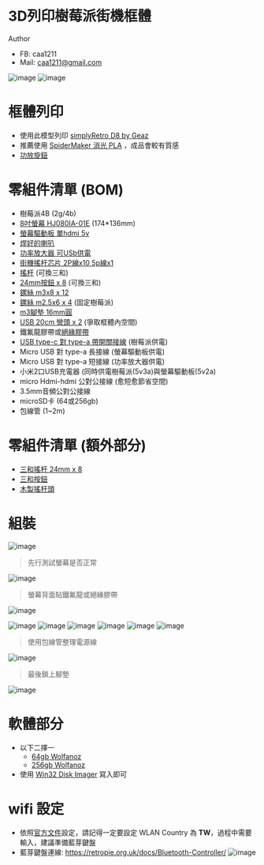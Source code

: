 # 3D列印樹莓派街機框體 

 Author
 - FB: caa1211
 - Mail: caa1211@gmail.com


![image](https://user-images.githubusercontent.com/1962079/118118085-0709ca00-b41f-11eb-91f0-dfa96a037d11.png)
![image](https://user-images.githubusercontent.com/1962079/118124310-fd389480-b427-11eb-8513-bbab23090852.png)


# 框體列印
* 使用此模型列印 [simplyRetro D8 by Geaz](https://www.thingiverse.com/thing:4295854)
* 推薦使用 [SpiderMaker 消光 PLA](https://www.3dspidermaker.com/categories/pla-matte-series) ，成品會較有質感
* [功放旋鈕](https://www.thingiverse.com/thing:3405786)

# 零組件清單 (BOM)
* 樹莓派4B (2g/4b)
* [8吋螢幕 HJ080IA-01E](https://item.taobao.com/item.htm?id=638855824682) (174*136mm)
* [螢幕驅動板 單hdmi 5v](https://item.taobao.com/item.htm?id=638855824682)
* [焊好的喇叭](https://item.taobao.com/item.htm?id=639400661884)
* [功率放大器 可USb供電](https://item.taobao.com/item.htm?id=555919174180)
* [街機搖杆芯片 2P線x10 5p線x1](https://item.taobao.com/item.htm?id=525916540740)
* [搖杆](https://item.taobao.com/item.htm?id=575008844746) (可換三和)
* [24mm按鈕 x 8](https://item.taobao.com/item.htm?id=617646767295) (可換三和)
* [鏍絲 m3x8 x 12](https://detail.tmall.com/item.htm?id=602980250427)
* [鏍絲 m2.5x6 x 4](https://detail.tmall.com/item.htm?id=617769020674) (固定樹莓派)
* [m3腳墊 16mm圓](https://detail.tmall.com/item.htm?id=615675530996)
* [USB 20cm 彎頭 x 2](https://item.taobao.com/item.htm?id=596748753207) (爭取框體內空間)
* 鐵氟龍膠帶或[絕緣膠帶](https://detail.tmall.com/item.htm?id=35302386191)
* [USB type-c 對 type-a 帶開關接線](https://item.taobao.com/item.htm?id=605017376533) (樹莓派供電)
* Micro USB 對 type-a 長接線 (螢幕驅動板供電)
* Micro USB 對 type-a 短接線 (功率放大器供電)
* 小米2口USB充電器 (同時供電樹莓派(5v3a)與螢幕驅動板(5v2a)
* micro Hdmi-hdmi 公對公接線 (愈短愈節省空間)
* 3.5mm音頻公對公接線
* microSD卡 (64或256gb)
* 包線管 (1~2m)


# 零組件清單 (額外部分)
* [三和搖杆 24mm x 8](https://item.taobao.com/item.htm?id=545996014796)
* [三和按鈕](https://item.taobao.com/item.htm?id=638695112508)
* [木製搖杆頭](https://item.taobao.com/item.htm?id=585770082174)

# 組裝

![image](https://user-images.githubusercontent.com/1962079/118122815-f3159680-b425-11eb-9ce2-a78e37b24ced.png)

> 先行測試螢幕是否正常

![image](https://user-images.githubusercontent.com/1962079/118122973-29ebac80-b426-11eb-9660-463a54f537aa.png)

> 螢幕背面貼鐵氟龍或絕緣膠帶

![image](https://user-images.githubusercontent.com/1962079/118123008-340dab00-b426-11eb-95af-97f64ba76d95.png)

![image](https://user-images.githubusercontent.com/1962079/118122929-20624480-b426-11eb-92eb-ac4aa4462ad9.png)
![image](https://user-images.githubusercontent.com/1962079/118123048-41c33080-b426-11eb-8caf-267ef7245bbd.png)
![image](https://user-images.githubusercontent.com/1962079/118122835-fdd02b80-b425-11eb-932a-c4d0a6a243d6.png)
![image](https://user-images.githubusercontent.com/1962079/118122862-04f73980-b426-11eb-9eb0-d7420c961d94.png)
![image](https://user-images.githubusercontent.com/1962079/118122883-0d4f7480-b426-11eb-899e-32fc1bbc1251.png)
![image](https://user-images.githubusercontent.com/1962079/118122906-15a7af80-b426-11eb-9a02-6bfe34bd4818.png)

> 使用包線管整理電源線

![image](https://user-images.githubusercontent.com/1962079/118123964-88655a80-b427-11eb-8659-f192703af980.png)

> 最後鎖上腳墊

![image](https://user-images.githubusercontent.com/1962079/118124208-da0de500-b427-11eb-9a7e-4365331e0dc0.png)


# 軟體部分
* 以下二擇一
  - [64gb Wolfanoz](https://www.arcadepunks.com/new-pi-4-retro-gaming-64gb-build-20-classic-gaming-systems/)
  - [256gb Wolfanoz](https://www.arcadepunks.com/256gb-fully-loaded-supreme-pro-raspberry-pi-4-image-from-wolfanoz/)
* 使用 [Win32 Disk Imager](https://sourceforge.net/projects/win32diskimager/) 寫入即可

# wifi 設定
* 依照[官方文件](https://retropie.org.uk/docs/Wifi/)設定，請記得一定要設定 WLAN Country 為 **TW**，過程中需要輸入，建議準備藍芽鍵盤
* 藍芽鍵盤連線: https://retropie.org.uk/docs/Bluetooth-Controller/
![image](https://user-images.githubusercontent.com/1962079/118124784-a8e1e480-b428-11eb-85ea-d17055d88af8.png)

